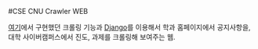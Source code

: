#CSE CNU Crawler WEB

[여기](https://github.com/Yabby1997/CNU-CSE-Crawler)에서 구현했던 크롤링 기능과 [Django](https://www.djangoproject.com)를 이용해서 학과 홈페이지에서 공지사항을, 대학 사이버캠퍼스에서 진도, 과제를 크롤링해 보여주는 웹.
